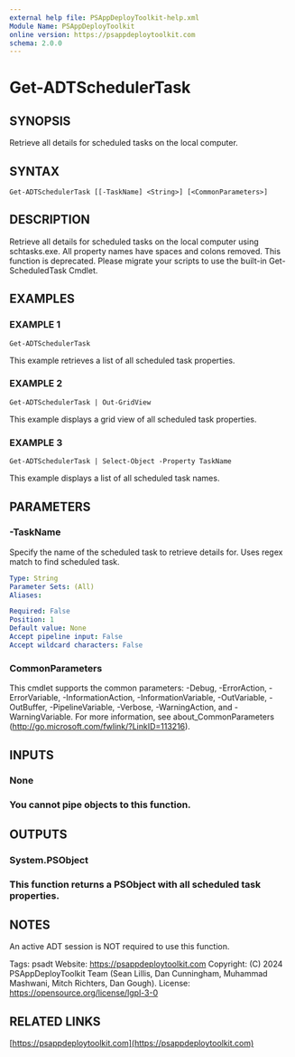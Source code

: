 ```yaml
---
external help file: PSAppDeployToolkit-help.xml
Module Name: PSAppDeployToolkit
online version: https://psappdeploytoolkit.com
schema: 2.0.0
---
```


# Get-ADTSchedulerTask

## SYNOPSIS
Retrieve all details for scheduled tasks on the local computer.

## SYNTAX

```
Get-ADTSchedulerTask [[-TaskName] <String>] [<CommonParameters>]
```

## DESCRIPTION
Retrieve all details for scheduled tasks on the local computer using schtasks.exe.
All property names have spaces and colons removed.
This function is deprecated.
Please migrate your scripts to use the built-in Get-ScheduledTask Cmdlet.

## EXAMPLES

### EXAMPLE 1
```
Get-ADTSchedulerTask
```

This example retrieves a list of all scheduled task properties.

### EXAMPLE 2
```
Get-ADTSchedulerTask | Out-GridView
```

This example displays a grid view of all scheduled task properties.

### EXAMPLE 3
```
Get-ADTSchedulerTask | Select-Object -Property TaskName
```

This example displays a list of all scheduled task names.

## PARAMETERS

### -TaskName
Specify the name of the scheduled task to retrieve details for.
Uses regex match to find scheduled task.

```yaml
Type: String
Parameter Sets: (All)
Aliases:

Required: False
Position: 1
Default value: None
Accept pipeline input: False
Accept wildcard characters: False
```

### CommonParameters
This cmdlet supports the common parameters: -Debug, -ErrorAction, -ErrorVariable, -InformationAction, -InformationVariable, -OutVariable, -OutBuffer, -PipelineVariable, -Verbose, -WarningAction, and -WarningVariable.
For more information, see about_CommonParameters (http://go.microsoft.com/fwlink/?LinkID=113216).

## INPUTS

### None
### You cannot pipe objects to this function.
## OUTPUTS

### System.PSObject
### This function returns a PSObject with all scheduled task properties.
## NOTES
An active ADT session is NOT required to use this function.

Tags: psadt
Website: https://psappdeploytoolkit.com
Copyright: (C) 2024 PSAppDeployToolkit Team (Sean Lillis, Dan Cunningham, Muhammad Mashwani, Mitch Richters, Dan Gough).
License: https://opensource.org/license/lgpl-3-0

## RELATED LINKS

[https://psappdeploytoolkit.com](https://psappdeploytoolkit.com)
